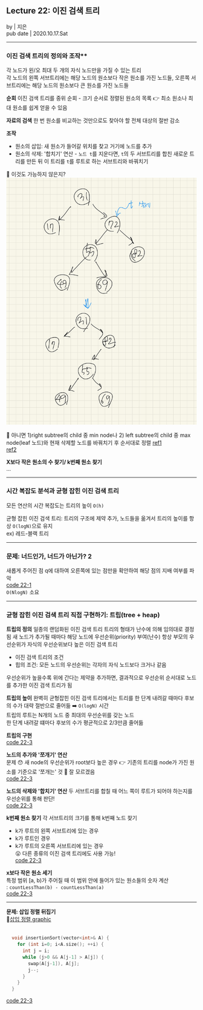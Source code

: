 ## Lecture 22: 이진 검색 트리
by | 지은  
pub date | 2020.10.17.Sat

---

### 이진 검색 트리의 정의와 조작**
각 노드가 왼/오 최대 두 개의 자식 노드만을 가질 수 있는 트리   
각 노드의 왼쪽 서브트리에는 해당 노드의 원소보다 작은 원소를 가진 노드들, 
오른쪽 서브트리에는 해당 노드의 원소보다 큰 원소를 가진 노드들  

**순회**
이진 검색 트리를 중위 순회 - 크기 순서로 정렬된 원소의 목록
👉 최소 원소나 최대 원소를 쉽게 얻을 수 있음
 
**자료의 검색**
한 번 원소를 비교하는 것만으로도 찾아야 할 전체 대상의 절반 감소

**조작**
- 원소의 삽입: 새 원소가 들어갈 위치를 찾고 거기에 노드를 추가  
- 원소의 삭제: '합치기' 연산 - `노드 t`를 지운다면, `t`의 두 서브트리를 합친 새로운 트리를 만든 뒤 이 트리를 `t`를 루트로 하는 서브트리와 바꿔치기

🤔 이것도 가능하지 않은지?   
<img src="lecture22.assets/bst_delete.jpg" width="732px">

🤔 아니면 1)right subtree의 child 중 min node나 2) left subtree의 child 중 max node(leaf 노드)와 현재 삭제할 노드를 바꿔치기 후 순서대로 정렬
[ref1](https://www.geeksforgeeks.org/binary-search-tree-set-2-delete/)  
[ref2](https://codingstarter.tistory.com/20)   
  
**X보다 작은 원소의 수 찾기/ k번째 원소 찾기**  
...

---

### 시간 복잡도 분석과 균형 잡힌 이진 검색 트리
모든 연산의 시간 복잡도는 트리의 높이 `O(h)`

균형 잡힌 이진 검색 트리: 트리의 구조에 제약 추가, 노드들을 옮겨서 트리의 높이를 항상 `O(logN)`으로 유지  
ex) 레드-블랙 트리  

---

### 문제: 너드인가, 너드가 아닌가? 2
새롭게 주어진 점 q에 대하여 오른쪽에 있는 점만을 확안하여 해당 점의 지배 여부를 파악  
[code 22-1](https://github.com/snulion-study/algorithm-int/blob/jieun/jieun/lec_21-22/22-1/22-1.cpp)    
`O(NlogN)` 소요

---

### 균형 잡힌 이진 검색 트리 직접 구현하기: 트립(tree + heap)

**트립의 정의**
일종의 랜덤화된 이진 검색 트리
트리의 형태가 난수에 의해 임의대로 결정됨
새 노드가 추가될 때마다 해당 노드에 우선순위(priority) 부여(난수)
항상 부모의 우선순위가 자식의 우선순위보다 높은 이진 검색 트리
- 이진 검색 트리의 조건
- 힙의 조건: 모든 노드의 우선순위는 각자의 자식 노드보다 크거나 같음

우선순위가 높을수록 위에 간다는 제약을 추가하면, 결과적으로 우선순위 순서대로 노드를 추가한 이진 검색 트리가 됨 

**트립의 높이**
완벽히 균형잡힌 이진 검색 트리에서는 트리를 한 단계 내려갈 때마다 후보의 수가 대략 절반으로 줄어듦 ➡️ `O(logN)` 시간  
트립의 루트는 N개의 노드 중 최대의 우선순위를 갖는 노드  
한 단계 내려갈 떄마다 후보의 수가 평균적으로 2/3만큼 줄어듦  

**트립의 구현**  
[code 22-3](https://github.com/snulion-study/algorithm-int/blob/jieun/jieun/lec_21-22/22-3/22-3.cpp)  

**노드의 추가와 '쪼개기' 연산**  
문제 😯 새 node의 우선순위가 root보다 높은 경우
👉 기존의 트리를 node가 가진 원소를 기준으로 '쪼개는' 것 
🤯 잘 모르겠음    
[code 22-3](https://github.com/snulion-study/algorithm-int/blob/jieun/jieun/lec_21-22/22-3/22-3.cpp)  

**노드의 삭제와 '합치기' 연산**
두 서브트리를 합칠 때 어느 쪽이 루트가 되어야 하는지를 우선순위를 통해 판단!  
[code 22-3](https://github.com/snulion-study/algorithm-int/blob/jieun/jieun/lec_21-22/22-3/22-3.cpp)  

**k번째 원소 찾기**
각 서브트리의 크기를 통해 k번째 노드 찾기
- k가 루트의 왼쪽 서브트리에 있는 경우
- k가 루트인 경우
- k가 루트의 오른쪽 서브트리에 있는 경우  
😮 다른 종류의 이진 검색 트리에도 사용 가능!   
[code 22-3](https://github.com/snulion-study/algorithm-int/blob/jieun/jieun/lec_21-22/22-3/22-3.cpp)  

**x보다 작은 원소 세기**  
특정 범위 [a, b)가 주어질 때 이 범위 안에 들어가 있는 원소들의 숫자 계산  
: `countLessThan(b) - countLessThan(a)`   
[code 22-3](https://github.com/snulion-study/algorithm-int/blob/jieun/jieun/lec_21-22/22-3/22-3.cpp)   

---

**문제: 삽입 정렬 뒤집기**    
🤪[삽입 정렬 graphic](https://visualgo.net/en/sorting)  

```c++

  void insertionSort(vector<int>& A) {
    for (int i=0; i<A.size(); ++i) {
      int j = i;
      while (j>0 && A[j-1] > A[j]) {
        swap(A[j-1]), A[j];
        j--;
      }
    } 
  }

```
[code 22-3](https://github.com/snulion-study/algorithm-int/blob/jieun/jieun/lec_21-22/22-3/22-3.cpp)  
